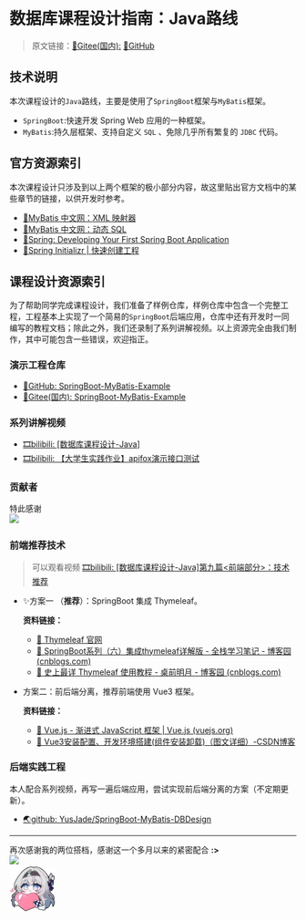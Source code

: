# 数据库课程设计指南：Java路线
> 原文链接：[📖Gitee(国内):](https://gitee.com/YouSaQVQ/Database_Course_Design_Guide_Java) [📖GitHub](https://github.com/YusJade/Database_Course_Design_Guide_Java)
## 技术说明
本次课程设计的`Java`路线，主要是使用了`SpringBoot`框架与`MyBatis`框架。
- `SpringBoot`:快速开发 Spring Web 应用的一种框架。
- `MyBatis`:持久层框架、支持自定义 `SQL` 、免除几乎所有繁复的 `JDBC` 代码。
## 官方资源索引
本次课程设计只涉及到以上两个框架的极小部分内容，故这里贴出官方文档中的某些章节的链接，以供开发时参考。
- [🍎MyBatis 中文网：XML 映射器](https://mybatis.net.cn/sqlmap-xml.html)
- [🍎MyBatis 中文网：动态 SQL](https://mybatis.net.cn/dynamic-sql.html)
- [🍏Spring: Developing Your First Spring Boot Application](https://docs.spring.io/spring-boot/tutorial/first-application/index.html#getting-started.first-application.code)
- [🍏Spring Initializr | 快速创建工程](https://start.spring.io/;)
## 课程设计资源索引
为了帮助同学完成课程设计，我们准备了样例仓库，样例仓库中包含一个完整工程，工程基本上实现了一个简易的`SpringBoot`后端应用，仓库中还有开发时一同编写的教程文档；除此之外，我们还录制了系列讲解视频。以上资源完全由我们制作，其中可能包含一些错误，欢迎指正。
### 演示工程仓库
- [📖GitHub: SpringBoot-MyBatis-Example](https://github.com/YusJade/SpringBoot-MyBatis-Example)
- [📖Gitee(国内): SpringBoot-MyBatis-Example](https://gitee.com/YouSaQVQ/SpringBoot-MyBatis-Example)

### 系列讲解视频
- [🎞️bilibili: [数据库课程设计-Java]](https://www.bilibili.com/video/BV1VagDenEYU/?spm_id_from=333.999.0.0&vd_source=9470381b8320ec917ae479f2d87ce68a)
- [🎞️bilibili: 【大学生实践作业】apifox演示接口测试](https://www.bilibili.com/video/BV1aVg6eDES3/?spm_id_from=333.1296.top_right_bar_window_default_collection.content.click&vd_source=9470381b8320ec917ae479f2d87ce68a)

### 贡献者
特此感谢<br>
<a href="https://github.com/YusJade/SpringBoot-MyBatis-Example/graphs/contributors">
  <img src="https://contrib.rocks/image?repo=YusJade/SpringBoot-MyBatis-Example&name=true" />
</a>

### 前端推荐技术
> 可以观看视频 [🎞️bilibili: [数据库课程设计-Java]第九篇<前端部分>：技术推荐](https://www.bilibili.com/video/BV1g1421k7qo/?spm_id_from=333.788&vd_source=9470381b8320ec917ae479f2d87ce68a)
- ✨方案一 （**推荐**）：SpringBoot 集成 Thymeleaf。
  
  **资料链接：**
  - [🍏 Thymeleaf 官网](https://www.thymeleaf.org/)
  - [📖 SpringBoot系列（六）集成thymeleaf详解版 - 全栈学习笔记 - 博客园 (cnblogs.com)](https://www.cnblogs.com/swzx-1213/p/12726432.html)
  - [📖 史上最详 Thymeleaf 使用教程 - 桌前明月 - 博客园 (cnblogs.com)](https://www.cnblogs.com/jerry126/p/11531310.html)

- 方案二：前后端分离，推荐前端使用 Vue3 框架。
  
  **资料链接：**
  - [🍏 Vue.js - 渐进式 JavaScript 框架 | Vue.js (vuejs.org)](https://cn.vuejs.org/)
  - [📖 Vue3安装配置、开发环境搭建(组件安装卸载)（图文详细）-CSDN博客](https://blog.csdn.net/weixin_69553582/article/details/129584587)
  
### 后端实践工程
本人配合系列视频，再写一遍后端应用，尝试实现前后端分离的方案（不定期更新）。
- [🌏github: YusJade/SpringBoot-MyBatis-DBDesign](https://github.com/YusJade/SpringBoot-MyBatis-DBDesign)

---
再次感谢我的两位搭档，感谢这一个多月以来的紧密配合 **:>** <br>
<a href="https://github.com/YusJade/SpringBoot-MyBatis-Example/graphs/contributors">
  <img src="https://contrib.rocks/image?repo=YusJade/SpringBoot-MyBatis-Example&name=true" />
</a>
<br>
<img width=80 src="./firefly_love.jpg"/>
